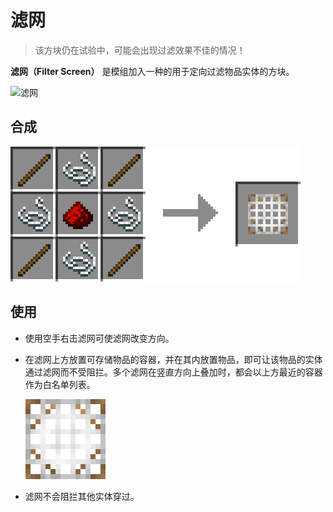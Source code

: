 # 滤网

> 该方块仍在试验中，可能会出现过滤效果不佳的情况！

**滤网（Filter Screen）** 是模组加入一种的用于定向过滤物品实体的方块。

![&#x6EE4;&#x7F51;](../.gitbook/assets/filter_screen%20%281%29.png)

## 合成

![&#x6728;&#x68CD; \* 4 + &#x7EBF; \* 4 + &#x7EA2;&#x77F3;&#x7C89; \* 1 &#x2192; &#x6EE4;&#x7F51; \* 1](../.gitbook/assets/filter_screen_recipe.png)

## 使用

* 使用空手右击滤网可使滤网改变方向。
* 在滤网上方放置可存储物品的容器，并在其内放置物品，即可让该物品的实体通过滤网而不受阻拦。多个滤网在竖直方向上叠加时，都会以上方最近的容器作为白名单列表。

  ![&#x4E00;&#x4E2A;&#x7B80;&#x5355;&#x7684;&#x8FC7;&#x6EE4;&#x88C5;&#x7F6E;&#xFF0C;&#x53EF;&#x8FC7;&#x7F51;&#x7269;&#x54C1;&#x7531;&#x6700;&#x4E0A;&#x65B9;&#x5BB9;&#x5668;&#x5B58;&#x50A8;&#x6240;&#x51B3;&#x5B9A;](../.gitbook/assets/filter_screen.png)

* 滤网不会阻拦其他实体穿过。

